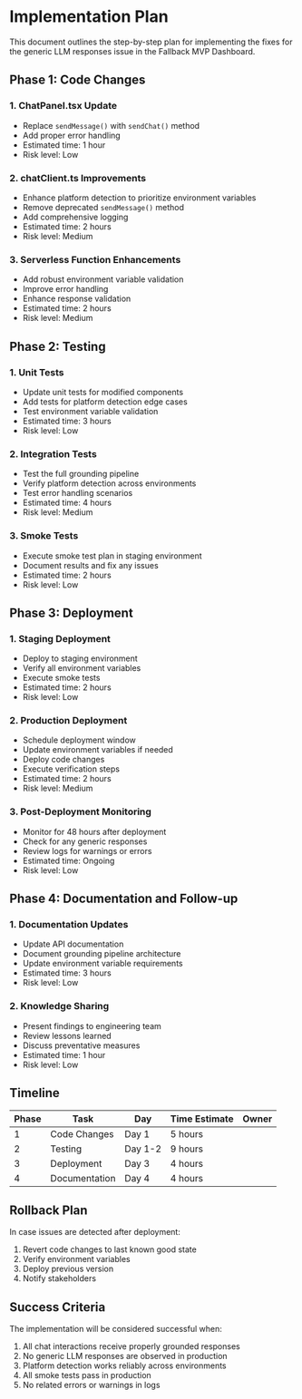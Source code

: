 # Implementation Plan

This document outlines the step-by-step plan for implementing the fixes for the generic LLM responses issue in the Fallback MVP Dashboard.

## Phase 1: Code Changes

### 1. ChatPanel.tsx Update
- Replace `sendMessage()` with `sendChat()` method
- Add proper error handling
- Estimated time: 1 hour
- Risk level: Low

### 2. chatClient.ts Improvements
- Enhance platform detection to prioritize environment variables
- Remove deprecated `sendMessage()` method
- Add comprehensive logging
- Estimated time: 2 hours
- Risk level: Medium

### 3. Serverless Function Enhancements
- Add robust environment variable validation
- Improve error handling
- Enhance response validation
- Estimated time: 2 hours
- Risk level: Medium

## Phase 2: Testing

### 1. Unit Tests
- Update unit tests for modified components
- Add tests for platform detection edge cases
- Test environment variable validation
- Estimated time: 3 hours
- Risk level: Low

### 2. Integration Tests
- Test the full grounding pipeline
- Verify platform detection across environments
- Test error handling scenarios
- Estimated time: 4 hours
- Risk level: Medium

### 3. Smoke Tests
- Execute smoke test plan in staging environment
- Document results and fix any issues
- Estimated time: 2 hours
- Risk level: Low

## Phase 3: Deployment

### 1. Staging Deployment
- Deploy to staging environment
- Verify all environment variables
- Execute smoke tests
- Estimated time: 2 hours
- Risk level: Low

### 2. Production Deployment
- Schedule deployment window
- Update environment variables if needed
- Deploy code changes
- Execute verification steps
- Estimated time: 2 hours
- Risk level: Medium

### 3. Post-Deployment Monitoring
- Monitor for 48 hours after deployment
- Check for any generic responses
- Review logs for warnings or errors
- Estimated time: Ongoing
- Risk level: Low

## Phase 4: Documentation and Follow-up

### 1. Documentation Updates
- Update API documentation
- Document grounding pipeline architecture
- Update environment variable requirements
- Estimated time: 3 hours
- Risk level: Low

### 2. Knowledge Sharing
- Present findings to engineering team
- Review lessons learned
- Discuss preventative measures
- Estimated time: 1 hour
- Risk level: Low

## Timeline

| Phase | Task | Day | Time Estimate | Owner |
|-------|------|-----|---------------|-------|
| 1 | Code Changes | Day 1 | 5 hours | |
| 2 | Testing | Day 1-2 | 9 hours | |
| 3 | Deployment | Day 3 | 4 hours | |
| 4 | Documentation | Day 4 | 4 hours | |

## Rollback Plan

In case issues are detected after deployment:

1. Revert code changes to last known good state
2. Verify environment variables
3. Deploy previous version
4. Notify stakeholders

## Success Criteria

The implementation will be considered successful when:

1. All chat interactions receive properly grounded responses
2. No generic LLM responses are observed in production
3. Platform detection works reliably across environments
4. All smoke tests pass in production
5. No related errors or warnings in logs
